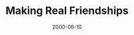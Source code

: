 ---
layout: message
category: message
series: "Doing Life Together"
title: "Making Real Friendships "
date: 2000-06-10
message_id: 373
---